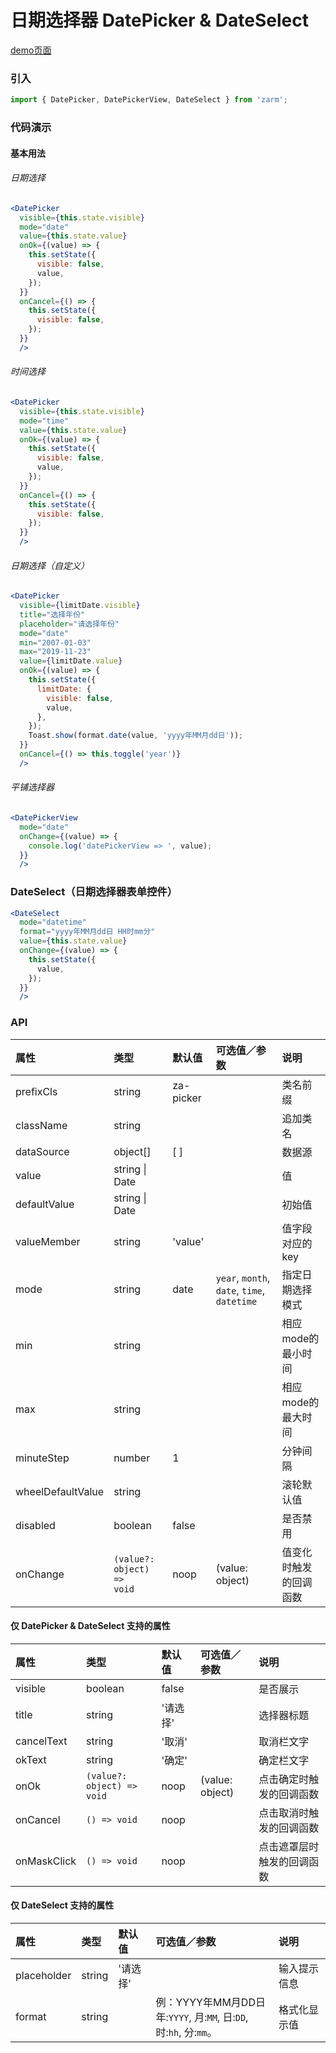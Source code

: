 # 日期选择器 DatePicker & DateSelect

[demo页面](https://zhongantecheng.github.io/zarm/#/datePicker)

### 引入

```js
import { DatePicker, DatePickerView, DateSelect } from 'zarm';
```

### 代码演示

#### 基本用法


###### 日期选择
```jsx
<DatePicker
  visible={this.state.visible}
  mode="date"
  value={this.state.value}
  onOk={(value) => {
    this.setState({
      visible: false,
      value,
    });
  }}
  onCancel={() => {
    this.setState({
      visible: false,
    });
  }}
  />
```

###### 时间选择
```jsx
<DatePicker
  visible={this.state.visible}
  mode="time"
  value={this.state.value}
  onOk={(value) => {
    this.setState({
      visible: false,
      value,
    });
  }}
  onCancel={() => {
    this.setState({
      visible: false,
    });
  }}
  />
```

###### 日期选择（自定义）
```jsx
<DatePicker
  visible={limitDate.visible}
  title="选择年份"
  placeholder="请选择年份"
  mode="date"
  min="2007-01-03"
  max="2019-11-23"
  value={limitDate.value}
  onOk={(value) => {
    this.setState({
      limitDate: {
        visible: false,
        value,
      },
    });
    Toast.show(format.date(value, 'yyyy年MM月dd日'));
  }}
  onCancel={() => this.toggle('year')}
  />
```

###### 平铺选择器
```jsx
<DatePickerView
  mode="date"
  onChange={(value) => {
    console.log('datePickerView => ', value);
  }}
  />
```

### DateSelect（日期选择器表单控件）
```jsx
<DateSelect
  mode="datetime"
  format="yyyy年MM月dd日 HH时mm分"
  value={this.state.value}
  onChange={(value) => {
    this.setState({
      value,
    });
  }}
  />
```

### API

| 属性 | 类型 | 默认值 | 可选值／参数 | 说明 |
| :--- | :--- | :--- | :--- | :--- |
| prefixCls | string | za-picker | | 类名前缀 |
| className | string | | | 追加类名 |
| dataSource | object[] | [ ] | | 数据源 |
| value | string &#124; Date |  | | 值 |
| defaultValue | string &#124; Date |  | | 初始值 |
| valueMember | string | 'value' | | 值字段对应的key |
| mode | string | date | `year`, `month`, `date`, `time`, `datetime` | 指定日期选择模式 |
| min | string | | | 相应mode的最小时间 |
| max | string | | | 相应mode的最大时间 |
| minuteStep | number | 1 | | 分钟间隔 |
| wheelDefaultValue | string | | | 滚轮默认值 |
| disabled | boolean | false | | 是否禁用 |
| onChange | <code>(value?: object) => void</code> | noop | \(value: object\) | 值变化时触发的回调函数 |

#### 仅 DatePicker & DateSelect 支持的属性
| 属性 | 类型 | 默认值 | 可选值／参数 | 说明 |
| :--- | :--- | :--- | :--- | :--- |
| visible | boolean | false | | 是否展示 |
| title | string | '请选择' | | 选择器标题 |
| cancelText | string | '取消' | | 取消栏文字 |
| okText | string | '确定' | | 确定栏文字 |
| onOk | <code>(value?: object) => void</code> | noop | \(value: object\) | 点击确定时触发的回调函数 | 
| onCancel | <code>() => void</code> | noop | | 点击取消时触发的回调函数 |
| onMaskClick | <code>() => void</code> | noop | | 点击遮罩层时触发的回调函数 |

#### 仅 DateSelect 支持的属性
| 属性 | 类型 | 默认值 | 可选值／参数 | 说明 |
| :--- | :--- | :--- | :--- | :--- |
| placeholder | string | '请选择' | | 输入提示信息 |
| format | string | | 例：YYYY年MM月DD日<br /> 年:`YYYY`, 月:`MM`, 日:`DD`, 时:`hh`, 分:`mm`。| 格式化显示值 |
